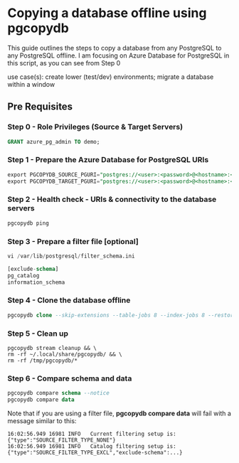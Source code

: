 # **Copying a database offline using pgcopydb**

This guide outlines the steps to copy a database from any PostgreSQL to any PostgreSQL offline.
I am focusing on Azure Database for PostgreSQL in this script, as you can see from Step 0

use case(s): create lower (test/dev) environments; migrate a database within a window


## Pre Requisites

### Step 0 - Role Privileges (Source & Target Servers)

```sql
GRANT azure_pg_admin TO demo;
```


### Step 1 - Prepare the Azure Database for PostgreSQL URIs

```sql
export PGCOPYDB_SOURCE_PGURI="postgres://<user>:<password>@<hostname>:<port>/<database>"
export PGCOPYDB_TARGET_PGURI="postgres://<user>:<password>@<hostname>:<port>/<database>"
```

### Step 2 - Health check - URIs & connectivity to the database servers

```sql
pgcopydb ping

```

### Step 3 - Prepare a filter file [optional]
```sql
vi /var/lib/postgresql/filter_schema.ini

[exclude-schema]
pg_catalog
information_schema

```

### Step 4 - Clone the database offline

```sql
pgcopydb clone --skip-extensions --table-jobs 8 --index-jobs 8 --restore-jobs 8 --drop-if-exists --skip-ext-comments --no-owner --no-acl --filters /var/lib/postgresql/filter_schema.ini
```

### Step 5 - Clean up

```
pgcopydb stream cleanup && \
rm -rf ~/.local/share/pgcopydb/ && \
rm -rf /tmp/pgcopydb/*
```


### Step 6 - Compare schema and data
 
```sql
pgcopydb compare schema --notice
pgcopydb compare data


```

Note that if you are using a filter file, **pgcopydb compare data** will fail with a message similar to this:
```
16:02:56.949 16981 INFO   Current filtering setup is: {"type":"SOURCE_FILTER_TYPE_NONE"}
16:02:56.949 16981 INFO   Catalog filtering setup is: {"type":"SOURCE_FILTER_TYPE_EXCL","exclude-schema":...}
```




